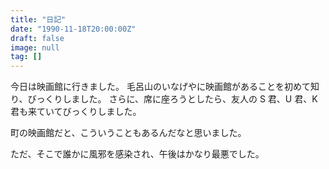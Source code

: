```yaml
---
title: "日記"
date: "1990-11-18T20:00:00Z"
draft: false
image: null
tag: []
---
```


今日は映画館に行きました。
毛呂山のいなげやに映画館があることを初めて知り、びっくりしました。
さらに、席に座ろうとしたら、友人の S 君、U 君、K 君も来ていてびっくりしました。

町の映画館だと、こういうこともあるんだなと思いました。

ただ、そこで誰かに風邪を感染され、午後はかなり最悪でした。
